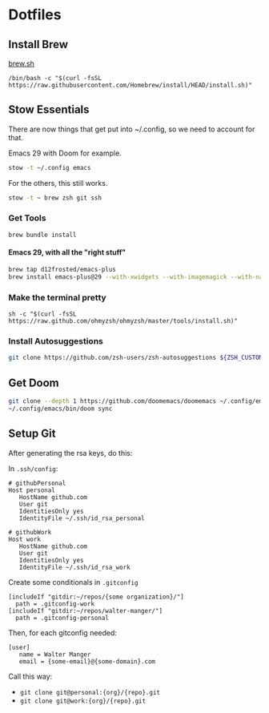 # Dotfiles

## Install Brew

[brew.sh](https://brew.sh/)

```
/bin/bash -c "$(curl -fsSL https://raw.githubusercontent.com/Homebrew/install/HEAD/install.sh)"
```

## Stow Essentials

There are now things that get put into ~/.config, so we need to account for that.

Emacs 29 with Doom for example.

``` sh
stow -t ~/.config emacs
```

For the others, this still works.

``` sh
stow -t ~ brew zsh git ssh
```

### Get Tools

```
brew bundle install
```

#### Emacs 29, with all the "right stuff"

```sh
brew tap d12frosted/emacs-plus
brew install emacs-plus@29 --with-xwidgets --with-imagemagick --with-native-comp --with-modern-doom3-icon
```

### Make the terminal pretty

```
sh -c "$(curl -fsSL https://raw.github.com/ohmyzsh/ohmyzsh/master/tools/install.sh)"
```

### Install Autosuggestions

``` sh
git clone https://github.com/zsh-users/zsh-autosuggestions ${ZSH_CUSTOM:-~/.oh-my-zsh/custom}/plugins/zsh-autosuggestions
```

## Get Doom

``` sh
git clone --depth 1 https://github.com/doomemacs/doomemacs ~/.config/emacs
~/.config/emacs/bin/doom sync
```

## Setup Git

After generating the rsa keys, do this:

In `.ssh/config`:

```
# githubPersonal
Host personal
   HostName github.com
   User git
   IdentitiesOnly yes
   IdentityFile ~/.ssh/id_rsa_personal

# githubWork
Host work
   HostName github.com
   User git
   IdentitiesOnly yes
   IdentityFile ~/.ssh/id_rsa_work

```


Create some conditionals in `.gitconfig`

```
[includeIf "gitdir:~/repos/{some organization}/"]
  path = .gitconfig-work
[includeIf "gitdir:~/repos/walter-manger/"]
  path = .gitconfig-personal
```

Then, for each gitconfig needed:

```
[user]
   name = Walter Manger
   email = {some-email}@{some-domain}.com

```

Call this way:

- `git clone git@personal:{org}/{repo}.git`
- `git clone git@work:{org}/{repo}.git`

